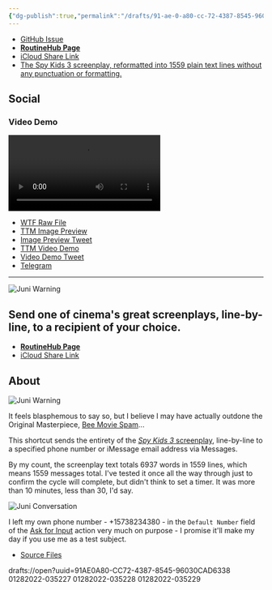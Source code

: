 ```yaml
---
{"dg-publish":true,"permalink":"/drafts/91-ae-0-a80-cc-72-4387-8545-96030-cad-6338/","dgHomeLink":true,"dgPassFrontmatter":false}
---
```


- [GitHub Issue](https://github.com/extratone/i/issues/123)
- [**RoutineHub Page**](https://routinehub.co/shortcut/10919)
- [iCloud Share Link](https://www.icloud.com/shortcuts/2992a73be74b436697c7aeb3fca93d42)
- [The Spy Kids 3 screenplay, reformatted into 1559 plain text lines without any punctuation or formatting.](https://gist.github.com/extratone/f9dfce369140a17b251bf8d09b07787c)

## Social
### Video Demo

<video controls>
  <source src="https://davidblue.wtf/video/SpyKids3SpamDemo.MP4">
</video>


- [WTF Raw File](https://davidblue.wtf/video/SpyKids3SpamDemo.MP4)
- [TTM Image Preview](https://ttm.sh/bnV.png)
- [Image Preview Tweet](https://twitter.com/NeoYokel/status/1514960019925655557)
- [TTM Video Demo](https://ttm.sh/bnx.D2F75BF8)
- [Video Demo Tweet](https://twitter.com/neoyokel/status/1514967560051122184)
- [Telegram](https://t.me/extratone/11128)

---

![Juni Warning](https://user-images.githubusercontent.com/43663476/149655618-67b3ac6a-50d6-4eb6-aeca-370eddef670f.png)

## Send one of cinema's great screenplays, line-by-line, to a recipient of your choice. 

- [**RoutineHub Page**](https://routinehub.co/shortcut/10919)
- [iCloud Share Link](https://www.icloud.com/shortcuts/2992a73be74b436697c7aeb3fca93d42)

## About

![Juni Warning](https://user-images.githubusercontent.com/43663476/149655618-67b3ac6a-50d6-4eb6-aeca-370eddef670f.png)

It feels blasphemous to say so, but I believe I may have actually outdone the Original Masterpiece, [Bee Movie Spam](https://routinehub.co/shortcut/2623/)...

This shortcut sends the entirety of the [*Spy Kids 3* screenplay](https://gist.github.com/extratone/f9dfce369140a17b251bf8d09b07787c), line-by-line to a specified phone number or iMessage email address via Messages. 

By my count, the screenplay text totals 6937 words in 1559 lines, which means 1559 messages total. I've tested it once all the way through just to confirm the cycle will complete, but didn't think to set a timer. It was more than 10 minutes, less than 30, I'd say.

![Juni Conversation](https://user-images.githubusercontent.com/43663476/163577923-1b3d4307-c575-4a61-89ab-8c30e9a17645.png)

I left my own phone number - +15738234380 - in the `Default Number` field of the [Ask for Input](https://www.matthewcassinelli.com/actions/ask-for-input/) action very much on purpose - I promise it'll make my day if you use me as a test subject.
- [Source Files](https://github.com/extratone/i/tree/main/shortcuts/Spy%20Kids%203%20Spam)

drafts://open?uuid=91AE0A80-CC72-4387-8545-96030CAD6338
 01282022-035227 01282022-035228 01282022-035229